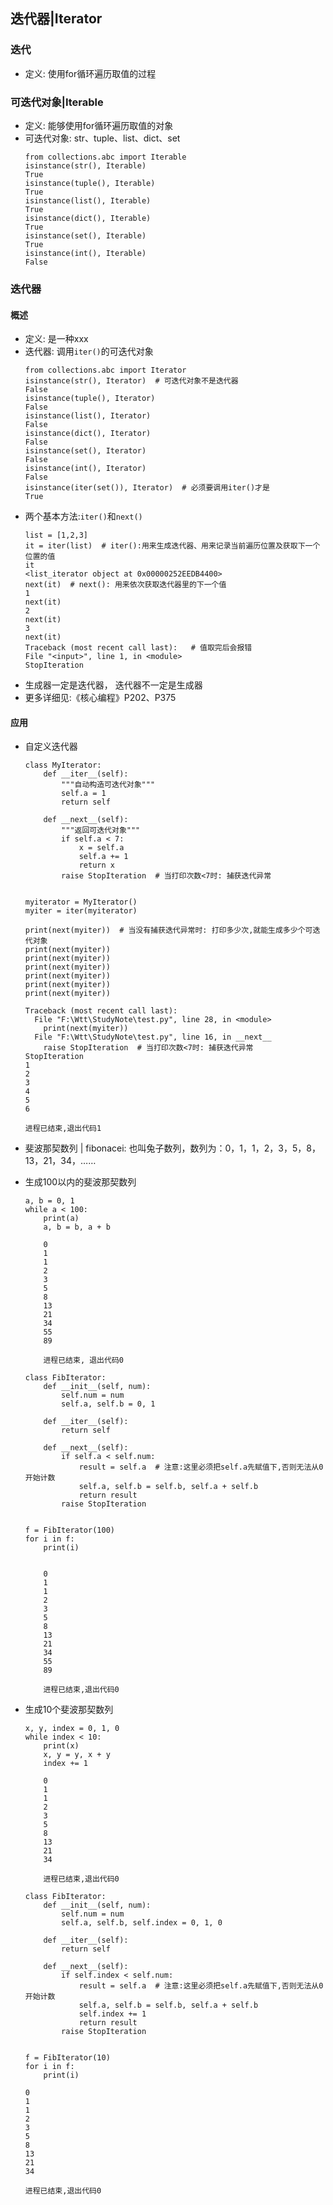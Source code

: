 ## 迭代器|Iterator


### 迭代
- 定义: 使用for循环遍历取值的过程


### 可迭代对象|Iterable
- 定义: 能够使用for循环遍历取值的对象
- 可迭代对象: str、tuple、list、dict、set 
    ```pydocstring
    from collections.abc import Iterable
    isinstance(str(), Iterable)  
    True
    isinstance(tuple(), Iterable)   
    True
    isinstance(list(), Iterable)   
    True
    isinstance(dict(), Iterable)   
    True
    isinstance(set(), Iterable)   
    True
    isinstance(int(), Iterable)   
    False
    ```
 
### 迭代器
#### 概述
- 定义: 是一种xxx
- 迭代器: 调用`iter()`的可迭代对象
    ```pydocstring
    from collections.abc import Iterator
    isinstance(str(), Iterator)  # 可迭代对象不是迭代器
    False
    isinstance(tuple(), Iterator)
    False
    isinstance(list(), Iterator)
    False
    isinstance(dict(), Iterator)
    False
    isinstance(set(), Iterator)
    False
    isinstance(int(), Iterator)
    False
    isinstance(iter(set()), Iterator)  # 必须要调用iter()才是
    True
    ```
- 两个基本方法:`iter()`和`next()` 
    ```pydocstring
    list = [1,2,3]
    it = iter(list)  # iter():用来生成迭代器、用来记录当前遍历位置及获取下一个位置的值
    it
    <list_iterator object at 0x00000252EEDB4400>
    next(it)  # next(): 用来依次获取迭代器里的下一个值
    1
    next(it)
    2
    next(it)
    3
    next(it)
    Traceback (most recent call last):   # 值取完后会报错
    File "<input>", line 1, in <module>
    StopIteration
    ```
- 生成器一定是迭代器， 迭代器不一定是生成器
- 更多详细见:《核心编程》P202、P375 


#### 应用

- 自定义迭代器 
    ```pydocstring 
    class MyIterator:
        def __iter__(self):
            """自动构造可迭代对象"""
            self.a = 1
            return self
    
        def __next__(self):
            """返回可迭代对象"""
            if self.a < 7:
                x = self.a
                self.a += 1
                return x
            raise StopIteration  # 当打印次数<7时: 捕获迭代异常
    
    
    myiterator = MyIterator()
    myiter = iter(myiterator)
    
    print(next(myiter))  # 当没有捕获迭代异常时: 打印多少次,就能生成多少个可迭代对象
    print(next(myiter))
    print(next(myiter))
    print(next(myiter))
    print(next(myiter))
    print(next(myiter))
    print(next(myiter))
    ```
    ```pydocstring
    Traceback (most recent call last):
      File "F:\Wtt\StudyNote\test.py", line 28, in <module>
        print(next(myiter))
      File "F:\Wtt\StudyNote\test.py", line 16, in __next__
        raise StopIteration  # 当打印次数<7时: 捕获迭代异常
    StopIteration
    1
    2
    3
    4
    5
    6
    
    进程已结束,退出代码1
    ```
  
- 斐波那契数列 | fibonacei: 也叫兔子数列，数列为：0，1，1，2，3，5，8，13，21，34，……   

- 生成100以内的斐波那契数列 
    ```pydocstring
    a, b = 0, 1
    while a < 100:
        print(a)
        a, b = b, a + b
    ``` 
    ```pydocstring 
        0
        1
        1
        2
        3
        5
        8
        13
        21
        34
        55
        89
        
        进程已结束, 退出代码0
    ``` 
    ```pydocstring
    class FibIterator:
        def __init__(self, num):
            self.num = num
            self.a, self.b = 0, 1
    
        def __iter__(self):
            return self
    
        def __next__(self):
            if self.a < self.num:
                result = self.a  # 注意:这里必须把self.a先赋值下,否则无法从0开始计数
                self.a, self.b = self.b, self.a + self.b
                return result
            raise StopIteration
    
    
    f = FibIterator(100)
    for i in f:
        print(i)
    ```  
    ```pydocstring
    
        0
        1
        1
        2
        3
        5
        8
        13
        21
        34
        55
        89
        
        进程已结束,退出代码0
    ```
 
- 生成10个斐波那契数列
    ```pydocstring
    x, y, index = 0, 1, 0
    while index < 10:
        print(x)
        x, y = y, x + y
        index += 1
    ``` 
    ```pydocstring
        0
        1
        1
        2
        3
        5
        8
        13
        21
        34
        
        进程已结束,退出代码0
    ```
    ```pydocstring
    class FibIterator:
        def __init__(self, num):
            self.num = num
            self.a, self.b, self.index = 0, 1, 0
    
        def __iter__(self):
            return self
    
        def __next__(self):
            if self.index < self.num:
                result = self.a  # 注意:这里必须把self.a先赋值下,否则无法从0开始计数
                self.a, self.b = self.b, self.a + self.b
                self.index += 1
                return result
            raise StopIteration
    
    
    f = FibIterator(10)
    for i in f:
        print(i)
    ```  
    ```pydocstring
    0
    1
    1
    2
    3
    5
    8
    13
    21
    34
     
    进程已结束,退出代码0
    ```
  


 
